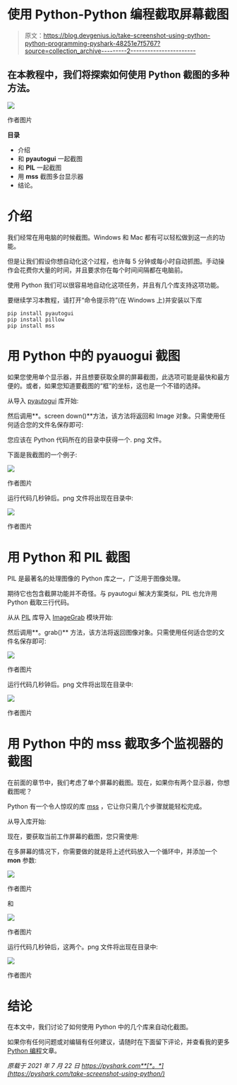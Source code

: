 # 使用 Python-Python 编程截取屏幕截图

> 原文：<https://blog.devgenius.io/take-screenshot-using-python-python-programming-pyshark-48251e7f5767?source=collection_archive---------2----------------------->

## 在本教程中，我们将探索如何使用 Python 截图的多种方法。

![](img/a441eb6899b47d66974bdfff4f669177.png)

作者图片

**目录**

*   介绍
*   和 **pyautogui** 一起截图
*   和 **PIL** 一起截图
*   用 **mss** 截图多台显示器
*   结论。

# 介绍

我们经常在用电脑的时候截图。Windows 和 Mac 都有可以轻松做到这一点的功能。

但是让我们假设你想自动化这个过程，也许每 5 分钟或每小时自动抓图。手动操作会花费你大量的时间，并且要求你在每个时间间隔都在电脑前。

使用 Python 我们可以很容易地自动化这项任务，并且有几个库支持这项功能。

要继续学习本教程，请打开“命令提示符”(在 Windows 上)并安装以下库

```
pip install pyautogui
pip install pillow
pip install mss
```

# 用 Python 中的 pyauogui 截图

如果您使用单个显示器，并且想要获取全屏的屏幕截图，此选项可能是最快和最方便的。或者，如果您知道要截图的“框”的坐标，这也是一个不错的选择。

从导入 [pyautogui](https://pyautogui.readthedocs.io/en/latest/index.html) 库开始:

然后调用**。screen down()**方法，该方法将返回和 Image 对象。只需使用任何适合您的文件名保存即可:

您应该在 Python 代码所在的目录中获得一个. png 文件。

下面是我截图的一个例子:

![](img/266df81b124b9f7b10d833e033868fb4.png)

作者图片

运行代码几秒钟后。png 文件将出现在目录中:

![](img/5ab298ba2b24dddec7ab54af7900f638.png)

作者图片

# 用 Python 和 PIL 截图

PIL 是最著名的处理图像的 Python 库之一，广泛用于图像处理。

期待它也包含截屏功能并不奇怪。与 pyautogui 解决方案类似，PIL 也允许用 Python 截取三行代码。

从从 [PIL](https://pillow.readthedocs.io/en/stable/index.html) 库导入 [ImageGrab](https://pillow.readthedocs.io/en/stable/reference/ImageGrab.html) 模块开始:

然后调用**。grab()** 方法，该方法将返回图像对象。只需使用任何适合您的文件名保存即可:

![](img/881e768fdf00d1a41ea39530310f7690.png)

作者图片

运行代码几秒钟后。png 文件将出现在目录中:

![](img/933117e6be818e809c1413cb031d591e.png)

作者图片

# 用 Python 中的 mss 截取多个监视器的截图

在前面的章节中，我们考虑了单个屏幕的截图。现在，如果你有两个显示器，你想截图呢？

Python 有一个令人惊叹的库 [mss](https://python-mss.readthedocs.io/index.html) ，它让你只需几个步骤就能轻松完成。

从导入库开始:

现在，要获取当前工作屏幕的截图，您只需使用:

在多屏幕的情况下，你需要做的就是将上述代码放入一个循环中，并添加一个 **mon** 参数:

![](img/aba75366d30ae020d2c0962f0b30107c.png)

作者图片

和

![](img/1af2a2d31ed02d6e041abf5f3e064f25.png)

作者图片

运行代码几秒钟后，这两个。png 文件将出现在目录中:

![](img/678741fdb90bf3be4cea777e69a3588a.png)

作者图片

# 结论

在本文中，我们讨论了如何使用 Python 中的几个库来自动化截图。

如果你有任何问题或对编辑有任何建议，请随时在下面留下评论，并查看我的更多 [Python 编程](https://pyshark.com/category/python-programming/)文章。

*原载于 2021 年 7 月 22 日 https://pyshark.com**[*。*](https://pyshark.com/take-screenshot-using-python/)*